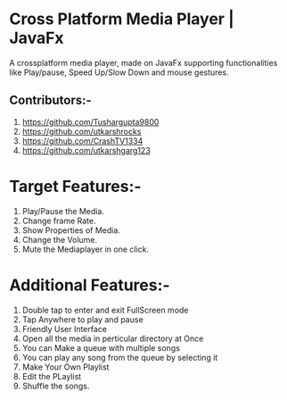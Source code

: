 # Cross Platform Media Player | JavaFx
A crossplatform media player, made on JavaFx supporting functionalities like Play/pause, Speed Up/Slow Down and mouse gestures.
## Contributors:-
1) https://github.com/Tushargupta9800
2) https://github.com/utkarshrocks
3) https://github.com/CrashTV1334
4) https://github.com/utkarshgarg123

# Target Features:-
1) Play/Pause the Media.
2) Change frame Rate.
3) Show Properties of Media.
4) Change the Volume.
5) Mute the Mediaplayer in one click.

# Additional Features:-
1) Double tap to enter and exit FullScreen mode
2) Tap Anywhere to play and pause
3) Friendly User Interface
4) Open all the media in perticular directory at Once
5) You can Make a queue with multiple songs
6) You can play any song from the queue by selecting it
7) Make Your Own Playlist
8) Edit the PLaylist
9) Shuffle the songs.
